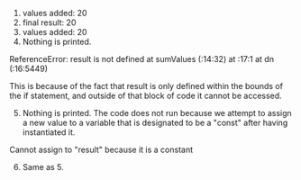 1. values added: 20
2. final result: 20
3. values added: 20
4. Nothing is printed. 

ReferenceError: result is not defined
    at sumValues (<anonymous>:14:32)
    at <anonymous>:17:1
    at dn (<anonymous>:16:5449)

This is because of the fact that result is only defined within the bounds of the if statement, and outside of that block of code it cannot be accessed. 

5. Nothing is printed. The code does not run because we attempt to assign a new value to a variable that is designated to be a "const" after having instantiated it. 

Cannot assign to "result" because it is a constant

6. Same as 5. 


